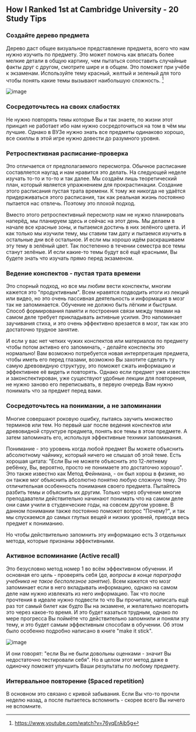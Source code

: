 ## How I Ranked 1st at Cambridge University - 20 Study Tips
### Создайте дерево предмета
Дерево даст общее визуальное представление предмета, всего что нам нужно изучить по предмету. Это может помочь как вписать более мелкие детали в общую картину, чем пытаться сопоставить случайные факты друг с другом, смотрите шире и в общем. Это поможет при учёбе к экзаменам. Используйте тему красный, желтый и зеленый для того чтобы понять какие темы вызывают наибольшую сложность. [^1]

![image](https://github.com/jestxfot/psychology/assets/87380272/6ef87e18-e5f8-4ef2-9824-e072013893c2)

[^1]: https://www.youtube.com/watch?v=76yqErAib5g

### Сосредоточьтесь на своих слабостях
Не нужно повторять темы которые Вы и так знаете, по жизни этот принцип не работает ибо нам нужно сосредоточиться на том в чём мы лучшие. Однако в ВУЗе нужно знать все предметы одинаково хорошо, все скиллы в этой игре нужно довести до разумного уровня. 

### Ретроспективная расписание-проверка
Это отличается от предполагаемого пересмотра. Обычное расписание составляется наугад и нам нравится это делать. На следующей неделе изучать то-то и то-то и так далее. Мы создаём лишь теоретический план, который является упражнением для прокрастинации. Создание этого расписания пустая трата времени. К тому же никогда не удаётся придерживаться этого расписания, так как реальная жизнь постоянно пытается нас отвлечь. Поэтому это плохой подход.

Вместо этого ретроспективный пересмотр нам не нужно планировать наперёд, мы планируем здесь и сейчас на этот день. Мы делаем в начале все красные зоны, и пытаемся достичь в них зелёного цвета. И как только мы изучили тему, мы ставим там дату и пытаемся изучить в остальные дни всё остальное. И если мы хорошо идём раскрашиваем эту тему в зелёный цвет. Так постепенно в течении семестра все темы станут зелёные. И если какие-то темы будут всё ещё красными, Вы будете знать что изучать прямо перед экзаменом.

### Ведение конспектов - пустая трата времени
Это спорный подход, но все мы любим вести конспекты, многим кажется это "продуктивным". Всем нравятся подводить итоги из лекций или видео, но это очень пассивная деятельность и информация в мозг так не запоминается. Обучение не должно быть лёгким и быстрым. Способ формирования памяти и построения связи между темами на самом деле требует прикладывать активные усилия. Это напоминает заучивания стиха, и это очень эффективно врезается в мозг, так как это достаточно трудное занятие. 

И если у вас нет четких чужих конспектов или материалов по предмету чтобы потом активно его запоминать, - делайте конспекты это нормально! Вам возможно потребуется новая интерпретация предмета, чтобы иметь его перед глазами, возможно Вы захотите сделать ту самую древовидную структуру, это поможет сжать информацию и эффективнее её видеть и повторять. Однако если предмет уже известен и законспектирован, уже существуют удобные лекции для повторения, не нужно заново его переписывать, в первую очередь Вам нужно понимать что за предмет перед вами.

### Сосредоточьтесь на понимании, а не запоминании
Многие совершают роковую ошибку, пытаясь заучить множество терминов или тем. Но первый шаг после ведения конспектов или древовидной структуре предмета, понять все темы в этом предмете. А затем запоминать его, используя эффективные техники запоминания. 

Понимание - это уровень когда любой предмет Вы можете объяснить абсолютному чайнику, который ничего не слышал об этой теме. Есть хорошая цитата: "Если Вы не можете объяснить это 12-летнему ребёнку, Вы, вероятно, просто не понимаете это достаточно хорошо". Это также известно как Метод Фейнмана, - он был хорош в физике, но он также мог объяснить абсолютно понятно любую сложную тему. Это отличительная особенность понимания своего предмета. Пытайтесь разбить темы и объяснить их другим. Только через обучение многие преподаватели действительно начинают понимать что на самом деле они сами учили в студенческие годы, на совсем другом уровне. В данном понимании также постоянно поможет вопрос "Почему?", и так мы спускаемся до самых глупых вещей и низких уровней, приводя весь предмет к пониманию.

Но чтобы действительно запомнить эту информацию есть 3 отдельных метода, которые признаны эффективными.

### Активное вспоминание (Active recall)
Это безусловно метод номер 1 во всём эффективном обучении. И основная его цель - проверять себя (*да, вопросы в конце параграфа учебника не такое бесполезное занятие*). Всем кажется что мозг запоминает если в него вкладывать информацию, однако на самом деле нам нужно извлекать из него информацию. Так что после прочтения в идеале нужно подвести то что Вы прочитали, написать ещё раз тот самый билет как будто Вы на экзамене, и желательно повторить это через какое-то время. И это будет казаться трудным, однако по мере прогресса Вы поймёте что действительно запомнили и поняли эту тему, и это будет самым эффективным способам в обучении. Об этом было особенно подробно написано в книге "make it stick".

![image](https://github.com/jestxfot/psychology/assets/87380272/9d6d9e1a-b0f1-4b3d-9456-e3963a8fe40e)

И они говорят: "если Вы не были довольны оценками - значит Вы недостаточно тестировали себя". Но в целом этот метод даже в одиночку поможет улучшить Ваши результаты по любому предмету.

### Интервальное повторение (Spaced repetition)
В основном это связано с кривой забывания. Если Вы что-то прочли неделю назад, а после пытаетесь вспомнить - скорее всего Вы ничего не вспомните.
